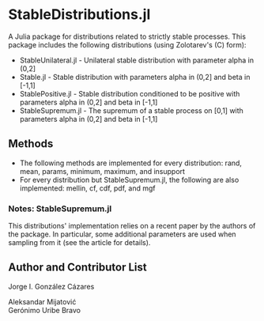 # StableDistributions.jl
A Julia package for distributions related to strictly stable processes. This package includes the following distributions (using Zolotarev's (C) form):
<ul>
  <li>StableUnilateral.jl - Unilateral stable distribution with parameter alpha in (0,2]</li>
  <li>Stable.jl - Stable distribution with parameters 
alpha in (0,2] and beta in [-1,1]</li>
  <li>StablePositive.jl - Stable distribution conditioned to be positive with parameters alpha in (0,2] and beta in [-1,1]</li>
  <li>StableSupremum.jl - The supremum of a stable process on [0,1] with parameters alpha in (0,2] and beta in [-1,1]</li>
</ul>

## Methods
<ul>
  <li>The following methods are implemented for every distribution: rand, mean, params, minimum, maximum, and insupport</li>
  <li>For every distribution but StableSupremum.jl, the following are also implemented: mellin, cf, cdf, pdf, and mgf</li>
</ul>

### Notes: StableSupremum.jl
This distributions' implementation relies on a recent paper by the authors of the package.
In particular, some additional parameters are used when sampling from it (see the article for details).
  
## Author and Contributor List
Jorge I. González Cázares

Aleksandar Mijatović  
Gerónimo Uribe Bravo
